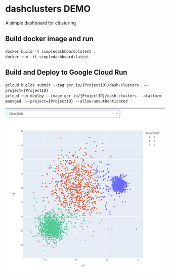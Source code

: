 # dashclusters DEMO
A simple dashboard for clustering

## Build docker image and run
`docker build -t simpledashboard:latest .`  
`docker run -it simpledashboard:latest`

## Build and Deploy to Google Cloud Run
`gcloud builds submit --tag gcr.io/{ProjectID}/dash-clusters  --project={ProjectID}`    
`gcloud run deploy --image gcr.io/{ProjectID}/dash-clusters --platform managed  --project={ProjectID} --allow-unauthenticated`


![image](data/image.png)
